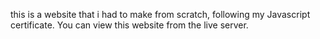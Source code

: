 this is a website that i had to make from scratch, following my Javascript certificate. You can view this website from the live server.
